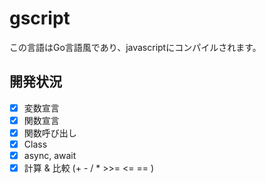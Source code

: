# gscript

この言語はGo言語風であり、javascriptにコンパイルされます。

## 開発状況
- [x] 変数宣言
- [x] 関数宣言
- [x] 関数呼び出し
- [x] Class
- [x] async, await
- [x] 計算 & 比較 (+ - / * >>= <= == )